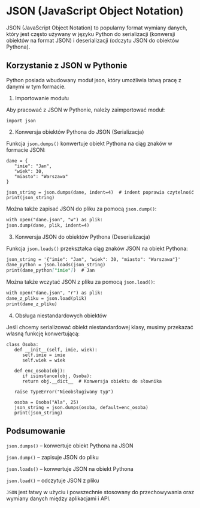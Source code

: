 # JSON (JavaScript Object Notation)

JSON (JavaScript Object Notation) to popularny format wymiany danych, który jest często używany w języku Python do
serializacji (konwersji obiektów na format JSON) i deserializacji (odczytu JSON do obiektów Pythona).

## Korzystanie z JSON w Pythonie

Python posiada wbudowany moduł json, który umożliwia łatwą pracę z danymi w tym formacie.

1. Importowanie modułu

Aby pracować z JSON w Pythonie, należy zaimportować moduł:

```
import json
```

2. Konwersja obiektów Pythona do JSON (Serializacja)

Funkcja `json.dumps()` konwertuje obiekt Pythona na ciąg znaków w formacie JSON:

```
dane = {
   "imie": "Jan", 
   "wiek": 30, 
   "miasto": "Warszawa"
}

json_string = json.dumps(dane, indent=4)  # indent poprawia czytelność  
print(json_string)
```

Można także zapisać JSON do pliku za pomocą `json.dump()`:

```markdown
with open("dane.json", "w") as plik:
json.dump(dane, plik, indent=4)
```

3. Konwersja JSON do obiektów Pythona (Deserializacja)

Funkcja `json.loads()` przekształca ciąg znaków JSON na obiekt Pythona:

```markdown
json_string = '{"imie": "Jan", "wiek": 30, "miasto": "Warszawa"}'
dane_python = json.loads(json_string)
print(dane_python["imie"])  # Jan
```

Można także wczytać JSON z pliku za pomocą `json.load()`:

```markdown
with open("dane.json", "r") as plik:
dane_z_pliku = json.load(plik)
print(dane_z_pliku)
```

4. Obsługa niestandardowych obiektów

Jeśli chcemy serializować obiekt niestandardowej klasy, musimy przekazać własną funkcję konwertującą:

```
class Osoba:
   def __init__(self, imie, wiek):
      self.imie = imie
      self.wiek = wiek

   def enc_osoba(obj):
      if isinstance(obj, Osoba):
      return obj.__dict__  # Konwersja obiektu do słownika
   
   raise TypeError("Nieobsługiwany typ")

   osoba = Osoba("Ala", 25)
   json_string = json.dumps(osoba, default=enc_osoba)
   print(json_string)
```

## Podsumowanie

`json.dumps()` – konwertuje obiekt Pythona na JSON

`json.dump()` – zapisuje JSON do pliku

`json.loads()` – konwertuje JSON na obiekt Pythona

`json.load()` – odczytuje JSON z pliku

`JSON` jest łatwy w użyciu i powszechnie stosowany do przechowywania oraz wymiany danych między aplikacjami i API.